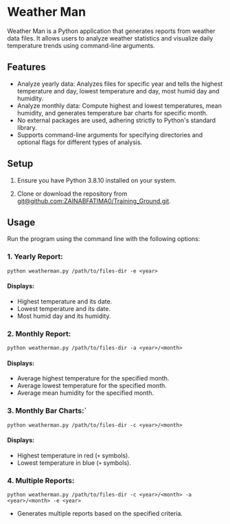 # Weather Man

Weather Man is a Python application that generates reports from weather data files. It allows users to analyze weather statistics and visualize daily temperature trends using command-line arguments.

## Features

- Analyze yearly data: Analyzes files for specific year and tells the highest temperature and day, lowest temperature and day, most humid day and humidity.
- Analyze monthly data: Compute highest and lowest temperatures, mean humidity, and generates temperature bar charts for specific month.
- No external packages are used, adhering strictly to Python's standard library.
- Supports command-line arguments for specifying directories and optional flags for different types of analysis.

## Setup

1. Ensure you have Python 3.8.10 installed on your system.

2. Clone or download the repository from [git@github.com:ZAINABFATIMA0/Training_Ground.git](git@github.com:ZAINABFATIMA0/Training_Ground.git).


## Usage

Run the program using the command line with the following options:

### 1. **Yearly Report**:
`python weatherman.py /path/to/files-dir -e <year>`
#### Displays:
- Highest temperature and its date.
- Lowest temperature and its date.
- Most humid day and its humidity.

### 2. **Monthly Report**:
`python weatherman.py /path/to/files-dir -a <year>/<month>`
#### Displays:
- Average highest temperature for the specified month.
- Average lowest temperature for the specified month.
- Average mean humidity for the specified month.

### 3. **Monthly Bar Charts**:`
`python weatherman.py /path/to/files-dir -c <year>/<month>`
#### Displays:
- Highest temperature in red (`+` symbols).
- Lowest temperature in blue (`+` symbols).

### 4. **Multiple Reports**:
`python weatherman.py /path/to/files-dir -c <year>/<month> -a <year>/<month> -e <year>`
- Generates multiple reports based on the specified criteria.


